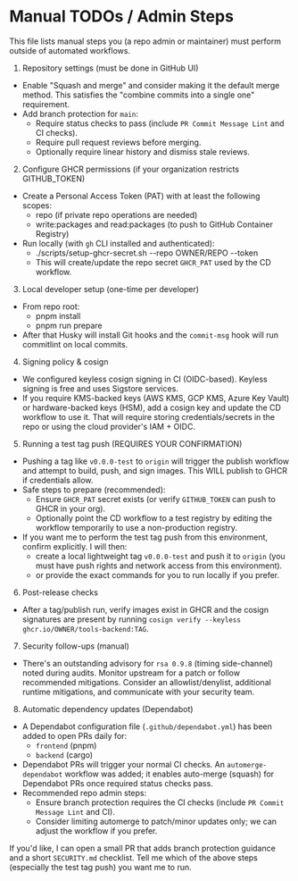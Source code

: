 # Manual TODOs / Admin Steps

This file lists manual steps you (a repo admin or maintainer) must perform outside of automated workflows.

1) Repository settings (must be done in GitHub UI)
  - Enable "Squash and merge" and consider making it the default merge method. This satisfies the "combine commits into a single one" requirement.
  - Add branch protection for `main`:
    - Require status checks to pass (include `PR Commit Message Lint` and CI checks).
    - Require pull request reviews before merging.
    - Optionally require linear history and dismiss stale reviews.

2) Configure GHCR permissions (if your organization restricts GITHUB_TOKEN)
  - Create a Personal Access Token (PAT) with at least the following scopes:
    - repo (if private repo operations are needed)
    - write:packages and read:packages (to push to GitHub Container Registry)
  - Run locally (with `gh` CLI installed and authenticated):
    - ./scripts/setup-ghcr-secret.sh --repo OWNER/REPO --token <PAT>
    - This will create/update the repo secret `GHCR_PAT` used by the CD workflow.

3) Local developer setup (one-time per developer)
  - From repo root:
    - pnpm install
    - pnpm run prepare
  - After that Husky will install Git hooks and the `commit-msg` hook will run commitlint on local commits.

4) Signing policy & cosign
  - We configured keyless cosign signing in CI (OIDC-based). Keyless signing is free and uses Sigstore services.
  - If you require KMS-backed keys (AWS KMS, GCP KMS, Azure Key Vault) or hardware-backed keys (HSM), add a cosign key and update the CD workflow to use it. That will require storing credentials/secrets in the repo or using the cloud provider's IAM + OIDC.

5) Running a test tag push (REQUIRES YOUR CONFIRMATION)
  - Pushing a tag like `v0.0.0-test` to `origin` will trigger the publish workflow and attempt to build, push, and sign images. This WILL publish to GHCR if credentials allow.
  - Safe steps to prepare (recommended):
    - Ensure `GHCR_PAT` secret exists (or verify `GITHUB_TOKEN` can push to GHCR in your org).
    - Optionally point the CD workflow to a test registry by editing the workflow temporarily to use a non-production registry.
  - If you want me to perform the test tag push from this environment, confirm explicitly. I will then:
    - create a local lightweight tag `v0.0.0-test` and push it to `origin` (you must have push rights and network access from this environment).
    - or provide the exact commands for you to run locally if you prefer.

6) Post-release checks
  - After a tag/publish run, verify images exist in GHCR and the cosign signatures are present by running `cosign verify --keyless ghcr.io/OWNER/tools-backend:TAG`.

7) Security follow-ups (manual)
  - There's an outstanding advisory for `rsa 0.9.8` (timing side-channel) noted during audits. Monitor upstream for a patch or follow recommended mitigations. Consider an allowlist/denylist, additional runtime mitigations, and communicate with your security team.

8) Automatic dependency updates (Dependabot)
  - A Dependabot configuration file (`.github/dependabot.yml`) has been added to open PRs daily for:
    - `frontend` (pnpm)
    - `backend` (cargo)
  - Dependabot PRs will trigger your normal CI checks. An `automerge-dependabot` workflow was added; it enables auto-merge (squash) for Dependabot PRs once required status checks pass.
  - Recommended repo admin steps:
    - Ensure branch protection requires the CI checks (include `PR Commit Message Lint` and CI).
    - Consider limiting automerge to patch/minor updates only; we can adjust the workflow if you prefer.

If you'd like, I can open a small PR that adds branch protection guidance and a short `SECURITY.md` checklist. Tell me which of the above steps (especially the test tag push) you want me to run.
